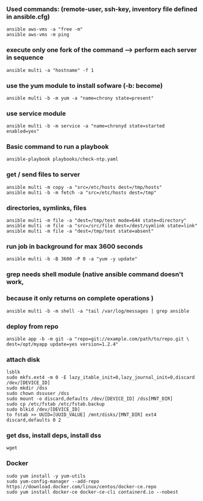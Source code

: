 ### Used commands: (remote-user, ssh-key, inventory file defined in ansible.cfg)
    ansible aws-vms -a "free -m"
    ansible aws-vms -m ping

### execute only one fork of the command --> perform each server in sequence
    ansible multi -a "hostname" -f 1

### use the yum module to install sofware (-b: become)
    ansible multi -b -m yum -a "name=chrony state=present"

### use service module 
    ansible multi -b -m service -a "name=chronyd state=started enabled=yes" 

### Basic command to run a playbook 
    ansible-playbook playbooks/check-ntp.yaml

### get / send files to server
    ansible multi -m copy -a "src=/etc/hosts dest=/tmp/hosts"
    ansible multi -b -m fetch -a "src=/etc/hosts dest=/tmp"

### directories, symlinks, files
    ansible multi -m file -a "dest=/tmp/test mode=644 state=directory"
    ansible multi -m file -a "src=/src/file dest=/dest/symlink state=link"
    ansible multi -m file -a "dest=/tmp/test state=absent"

### run job in background for max 3600 seconds
    ansible multi -b -B 3600 -P 0 -a "yum -y update"

### grep needs shell module (native ansible command doesn't work, 
### because it only returns on complete operations )
    ansible multi -b -m shell -a "tail /var/log/messages | grep ansible

### deploy from repo
    ansible app -b -m git -a "repo=git://example.com/path/to/repo.git \
    dest=/opt/myapp update=yes version=1.2.4"

### attach disk
    lsblk
    sudo mkfs.ext4 -m 0 -E lazy_itable_init=0,lazy_journal_init=0,discard /dev/[DEVICE_ID]
    sudo mkdir /dss
    sudo chown dssuser /dss
    sudo mount -o discard,defaults /dev/[DEVICE_ID] /dss[MNT_DIR]
    sudo cp /etc/fstab /etc/fstab.backup
    sudo blkid /dev/[DEVICE_ID]
    to fstab >> UUID=[UUID_VALUE] /mnt/disks/[MNT_DIR] ext4 discard,defaults 0 2

### get dss, install deps, install dss
    wget

### Docker
    sudo yum install -y yum-utils
    sudo yum-config-manager --add-repo https://download.docker.com/linux/centos/docker-ce.repo
    sudo yum install docker-ce docker-ce-cli containerd.io --nobest